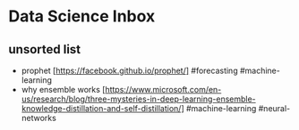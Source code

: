# Data Science Inbox

## unsorted list

- prophet [https://facebook.github.io/prophet/] #forecasting #machine-learning
- why ensemble works [https://www.microsoft.com/en-us/research/blog/three-mysteries-in-deep-learning-ensemble-knowledge-distillation-and-self-distillation/] #machine-learning #neural-networks

